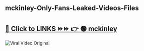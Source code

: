 
 ## mckinley-Only-Fans-Leaked-Videos-Files

# <h2><a href="https://mediaupload.pro?mckinley">🔗 Click to LINKS ⏩⏩ 👉 🟢 mckinley </a></h2>

<a href="https://mediaupload.pro?mckinley" rel="nofollow" data-target="animated-image.originalLink"><img src="https://i.ibb.co.com/xMMVF88/686577567.gif" alt="Viral Video Original" style="max-width: 100%; display: inline-block;" data-target="animated-image.originalImage"></a>